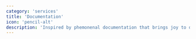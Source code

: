 ```yaml
---
category: 'services'
title: 'Documentation'
icon: 'pencil-alt'
description: 'Inspired by phemonenal documentation that brings joy to developers. Aim to create a well-documented codebase likewise.'
---
```

